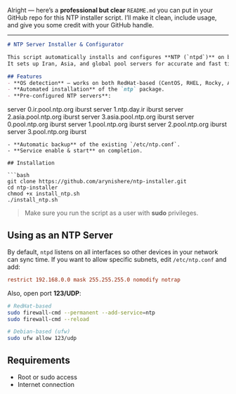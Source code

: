 Alright — here’s a **professional but clear** `README.md` you can put in your GitHub repo for this NTP installer script.
I’ll make it clean, include usage, and give you some credit with your GitHub handle.

---

```markdown
# NTP Server Installer & Configurator

This script automatically installs and configures **NTP (`ntpd`)** on both **RedHat-based** and **Debian-based** systems.  
It sets up Iran, Asia, and global pool servers for accurate and fast time synchronization, and can be used as both an **NTP client** and an **NTP server**.

## Features
- **OS detection** — works on both RedHat-based (CentOS, RHEL, Rocky, AlmaLinux) and Debian-based (Debian, Ubuntu) systems.
- **Automated installation** of the `ntp` package.
- **Pre-configured NTP servers**:
```

server 0.ir.pool.ntp.org iburst
server 1.ntp.day.ir iburst
server 2.asia.pool.ntp.org iburst
server 3.asia.pool.ntp.org iburst
server 0.pool.ntp.org iburst
server 1.pool.ntp.org iburst
server 2.pool.ntp.org iburst
server 3.pool.ntp.org iburst

````
- **Automatic backup** of the existing `/etc/ntp.conf`.
- **Service enable & start** on completion.

## Installation

```bash
git clone https://github.com/arynishere/ntp-installer.git
cd ntp-installer
chmod +x install_ntp.sh
./install_ntp.sh
````

> Make sure you run the script as a user with **sudo** privileges.

## Using as an NTP Server

By default, `ntpd` listens on all interfaces so other devices in your network can sync time.
If you want to allow specific subnets, edit `/etc/ntp.conf` and add:

```conf
restrict 192.168.0.0 mask 255.255.255.0 nomodify notrap
```

Also, open port **123/UDP**:

```bash
# RedHat-based
sudo firewall-cmd --permanent --add-service=ntp
sudo firewall-cmd --reload

# Debian-based (ufw)
sudo ufw allow 123/udp
```

## Requirements

* Root or sudo access
* Internet connection

